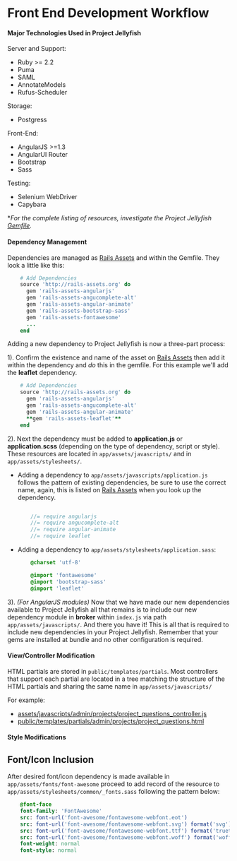 Front End Development Workflow
============

#### Major Technologies Used in Project Jellyfish

Server and Support:
* Ruby >= 2.2
* Puma
* SAML
* AnnotateModels
* Rufus-Scheduler

Storage:
* Postgress

Front-End:
* AngularJS >=1.3
* AngularUI Router
* Bootstrap
* Sass

Testing:
* Selenium WebDriver
* Capybara

*_For the complete listing of resources, investigate the Project Jellyfish <a href="https://github.com/projectjellyfish/api/master/Gemfile" target="_blank">Gemfile</a>._


#### Dependency Management
Dependencies are managed as <a href="https://rails-assets.org" target="_blank">Rails Assets</a> and within the Gemfile. They look a little like this:

```ruby
    # Add Dependencies
    source 'http://rails-assets.org' do
      gem 'rails-assets-angularjs'
      gem 'rails-assets-angucomplete-alt'
      gem 'rails-assets-angular-animate'
      gem 'rails-assets-bootstrap-sass'
      gem 'rails-assets-fontawesome'
      ...
    end
```


Adding a new dependency to Project Jellyfish is now a three-part process:

1). Confirm the existence and name of the asset on <a href="https://rails-assets.org" target="_blank">Rails Assets</a> then add it within the dependency and _do_ this in the gemfile.  For this example we'll add the **leaflet** dependency.
```ruby
    # Add Dependencies
    source 'http://rails-assets.org' do
      gem 'rails-assets-angularjs'
      gem 'rails-assets-angucomplete-alt'
      gem 'rails-assets-angular-animate'
      **gem 'rails-assets-leaflet'**
    end
```


2). Next the dependency must be added to **application.js** or **application.scss** (depending on the type of dependency, script or style). These resources are located in `app/assets/javascripts/` and in `app/assets/stylesheets/`. 

* Adding a dependency to `app/assets/javascripts/application.js` follows the pattern of existing dependencies, be sure to use the correct name, again, this is listed on <a href="https://rails-assets.org" target="_blank">Rails Assets</a> when you look up the dependency.
    
    ```javascript

        //= require angularjs
        //= require angucomplete-alt
        //= require angular-animate
        //= require leaflet
    ```
* Adding a dependency to `app/assets/stylesheets/application.sass`:
    
    ```sass
        @charset 'utf-8'

        @import 'fontawesome'
        @import 'bootstrap-sass'
        @import 'leaflet'
    ````


3). _(For AngularJS modules)_ Now that we have made our new dependencies available to Project Jellyfish all that remains is to include our new dependency module in **broker** within `index.js` via path `app/assets/javascripts/`.
And there you have it! This is all that is required to include new dependencies in your Project Jellyfish.  Remember that your gems are installed at bundle and no other configuration is required.


#### View/Controller Modification

HTML partials are stored in `public/templates/partials`.  Most controllers that support each partial are located in a tree matching the structure of the HTML partials and sharing the same name in `app/assets/javascripts/`

For example:
* [assets/javascripts/admin/projects/project_questions_controller.js](https://github.com/projectjellyfish/api/blob/master/app/assets/javascripts/admin/projects/project_questions_controller.js)
* [public/templates/partials/admin/projects/project_questions.html](https://github.com/projectjellyfish/api/blob/master/public/templates/partials/admin/projects/project_questions.html)



#### Style Modifications

## Font/Icon Inclusion

After desired font/icon dependency is made available in `app/assets/fonts/font-awesome` proceed to add record of the resource to `app/assets/stylesheets/common/_fonts.sass` following the pattern below:
```sass
    @font-face
    font-family: 'FontAwesome'
    src: font-url('font-awesome/fontawesome-webfont.eot')
    src: font-url('font-awesome/fontawesome-webfont.svg') format('svg')
    src: font-url('font-awesome/fontawesome-webfont.ttf') format('truetype')
    src: font-url('font-awesome/fontawesome-webfont.woff') format('woff')
    font-weight: normal
    font-style: normal
```
